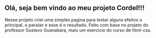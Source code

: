 ## Olá, seja bem vindo ao meu projeto Cordel!!!

Nesse projeto criei uma simples pagina para testar alguns efeitos o principal, o paralax e esse é o resultado. Feito com base no projeto do professor Gustavo Guanabara, mais um exercicio do curso de html-css.